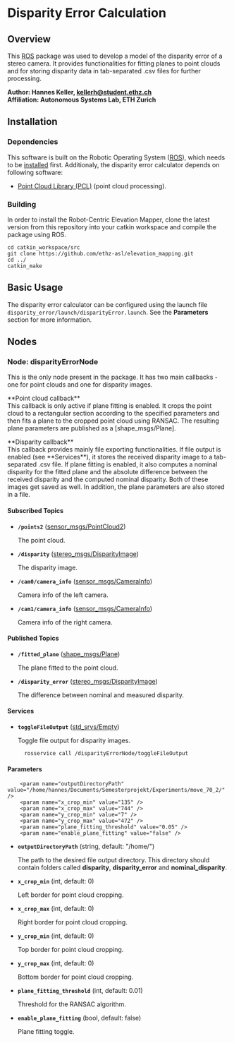 Disparity Error Calculation
======================

Overview
---------------

This [ROS] package was used to develop a model of the disparity error of a stereo camera. It provides functionalities for fitting planes to point clouds and for storing
disparity data in tab-separated .csv files for further processing.

**Author: Hannes Keller, kellerh@student.ethz.ch<br />
Affiliation: Autonomous Systems Lab, ETH Zurich**

Installation
------------

### Dependencies

This software is built on the Robotic Operating System ([ROS]), which needs to be [installed](http://wiki.ros.org) first. Additionaly, the disparity error calculator depends on following software:

- [Point Cloud Library (PCL)](http://pointclouds.org/) (point cloud processing).


### Building

In order to install the Robot-Centric Elevation Mapper, clone the latest version from this repository into your catkin workspace and compile the package using ROS.

    cd catkin_workspace/src
    git clone https://github.com/ethz-asl/elevation_mapping.git
    cd ../
    catkin_make


Basic Usage
------------
The disparity error calculator can be configured using the launch file `disparity_error/launch/disparityError.launch`. See the **Parameters** section for more information.


Nodes
------------

### Node: disparityErrorNode

This is the only node present in the package. It has two main callbacks - one for point clouds and one for disparity images. </br>
<p>
**Point cloud callback** <br/>
This callback is only active if plane fitting is enabled. It crops the point cloud to a rectangular section according to the specified parameters and then fits a plane
to the cropped point cloud using RANSAC. The resulting plane parameters are published as a [shape_msgs/Plane].
</p>
<p>
**Disparity callback** <br />
This callback provides mainly file exporting functionalities. If file output is enabled (see **Services**), it stores the received disparity image to a tab-separated .csv file.
If plane fitting is enabled, it also computes a nominal disparity for the fitted plane and the absolute difference between the received disparity and the computed nominal disparity. Both of these images get saved as well. In addition, the plane parameters are also stored in a file.
</p>

#### Subscribed Topics

* **`/points2`** ([sensor_msgs/PointCloud2])

    The point cloud.
    
* **`/disparity`** ([stereo_msgs/DisparityImage])

    The disparity image.
    
* **`/cam0/camera_info`** ([sensor_msgs/CameraInfo])

    Camera info of the left camera.
    
* **`/cam1/camera_info`** ([sensor_msgs/CameraInfo])

    Camera info of the right camera.



#### Published Topics

* **`/fitted_plane`** ([shape_msgs/Plane])

    The plane fitted to the point cloud.
    
* **`/disparity_error`** ([stereo_msgs/DisparityImage])

    The difference between nominal and measured disparity.


#### Services

* **`toggleFileOutput`** ([std_srvs/Empty])

    Toggle file output for disparity images.

        rosservice call /disparityErrorNode/toggleFileOutput


#### Parameters

        <param name="outputDirectoryPath" value="/home/hannes/Documents/Semesterprojekt/Experiments/move_70_2/" />
        <param name="x_crop_min" value="135" />
        <param name="x_crop_max" value="744" />
        <param name="y_crop_min" value="7" />
        <param name="y_crop_max" value="472" />
        <param name="plane_fitting_threshold" value="0.05" />
        <param name="enable_plane_fitting" value="false" />

* **`outputDirectoryPath`** (string, default: "/home/")
 
    The path to the desired file output directory. This directory should contain folders called **disparity**, **disparity_error** and **nominal_disparity**.

* **`x_crop_min`** (int, default: 0)
 
    Left border for point cloud cropping.
    
* **`x_crop_max`** (int, default: 0)
 
    Right border for point cloud cropping.

* **`y_crop_min`** (int, default: 0)
 
    Top border for point cloud cropping.

* **`y_crop_max`** (int, default: 0)
 
    Bottom border for point cloud cropping.
    
* **`plane_fitting_threshold`** (int, default: 0.01)
 
    Threshold for the RANSAC algorithm.
    
* **`enable_plane_fitting`** (bool, default: false)
 
    Plane fitting toggle.


[ROS]: http://www.ros.org
[sensor_msgs/PointCloud2]: http://docs.ros.org/api/sensor_msgs/html/msg/PointCloud2.html
[sensor_msgs/CameraInfo]: http://docs.ros.org/api/sensor_msgs/html/msg/CameraInfo.html
[stereo_msgs/DisparityImage]: http://docs.ros.org/api/stereo_msgs/html/msg/DisparityImage.html
[geometry_msgs/PoseWithCovarianceStamped]: http://docs.ros.org/api/geometry_msgs/html/msg/PoseWithCovarianceStamped.html
[std_srvs/Empty]: http://docs.ros.org/api/std_srvs/html/srv/Empty.html
[shape_msgs/Plane]: http://docs.ros.org/api/shape_msgs/html/msg/Plane.html


